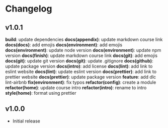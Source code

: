 # Changelog

## v1.0.1

**build**: update dependencies
**docs(appendix)**: update markdown course link
**docs(docs)**: add emojis
**docs(environment)**: add emojis
**docs(environment)**: update node version
**docs(environment)**: update npm version
**docs(finish)**: update markdown course link
**docs(git)**: add emojis
**docs(git)**: update git version
**docs(git)**: update .gitignore
**docs(github)**: update package version
**docs(intro)**: add license
**docs(lint)**: add link to eslint website
**docs(lint)**: update eslint version
**docs(prettier)**: add link to prettier website
**docs(prettier)**: update package version
**feature**: add dlc lint-airbnb
**fix(environment)**: fix typos
**refactor(config)**: create a module
**refactor(home)**: update course intro
**refactor(intro)**: rename to intro
**style(home)**: format using prettier

## v1.0.0

- Initial release
